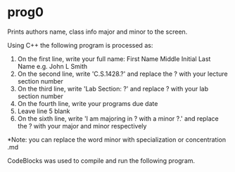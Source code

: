 # prog0
Prints authors name, class info major and minor to the screen. 

Using C++ the following program is processed as: 
1. On the first line, write your full name: First Name Middle Initial Last Name e.g. John L Smith 
2. On the second line, write 'C.S.1428.?' and replace the ? with your lecture section number
3. On the third line, write 'Lab Section: ?' and replace ? with your lab section number
4. On the fourth line, write your programs due date 
5. Leave line 5 blank
6. On the sixth line, write 'I am majoring in ? with a minor ?.' and replace the ? with your major and minor respectively 

*Note: you can replace the word minor with specialization or concentration .md

CodeBlocks was used to compile and run the following program.
